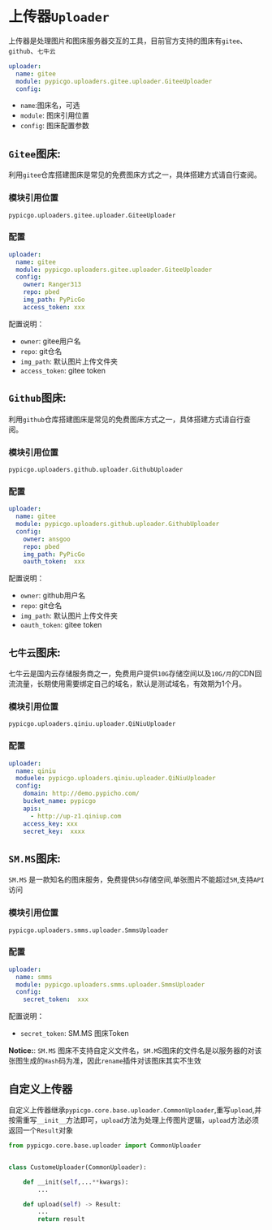 
# 上传器`Uploader`

上传器是处理图片和图床服务器交互的工具，目前官方支持的图床有`gitee`、`github`、`七牛云`

```yaml
uploader:
  name: gitee
  module: pypicgo.uploaders.gitee.uploader.GiteeUploader
  config:

```

- `name`:图床名，可选
- `module`: 图床引用位置
- `config`: 图床配置参数

## `Gitee`图床:

利用`gitee`仓库搭建图床是常见的免费图床方式之一，具体搭建方式请自行查阅。

### 模块引用位置

`pypicgo.uploaders.gitee.uploader.GiteeUploader`


### 配置

```yaml
uploader:
  name: gitee
  module: pypicgo.uploaders.gitee.uploader.GiteeUploader
  config:
    owner: Ranger313
    repo: pbed
    img_path: PyPicGo
    access_token: xxx
```

配置说明：

- `owner`: gitee用户名
- `repo`: git仓名
- `img_path`: 默认图片上传文件夹
- `access_token`: gitee token


## `Github`图床:

利用`github`仓库搭建图床是常见的免费图床方式之一，具体搭建方式请自行查阅。

### 模块引用位置

`pypicgo.uploaders.github.uploader.GithubUploader`


### 配置

```yaml
uploader:
  name: gitee
  module: pypicgo.uploaders.github.uploader.GithubUploader
  config:
    owner: ansgoo
    repo: pbed
    img_path: PyPicGo
    oauth_token:  xxx
```

配置说明：

- `owner`: github用户名
- `repo`: git仓名
- `img_path`: 默认图片上传文件夹
- `oauth_token`: gitee token


## `七牛云`图床:

七牛云是国内云存储服务商之一，免费用户提供`10G`存储空间以及`10G/月`的CDN回流流量，长期使用需要绑定自己的域名，默认是测试域名，有效期为1个月。

### 模块引用位置

`pypicgo.uploaders.qiniu.uploader.QiNiuUploader`


### 配置

```yaml
uploader:
  name: qiniu
  moduele: pypicgo.uploaders.qiniu.uploader.QiNiuUploader
  config:
    domain: http://demo.pypicho.com/
    bucket_name: pypicgo
    apis:
      - http://up-z1.qiniup.com
    access_key: xxx
    secret_key:  xxxx
```
## `SM.MS`图床:

`SM.MS` 是一款知名的图床服务，免费提供`5G`存储空间,单张图片不能超过`5M`,支持`API`访问

### 模块引用位置

`pypicgo.uploaders.smms.uploader.SmmsUploader`


### 配置

```yaml
uploader:
  name: smms
  module: pypicgo.uploaders.smms.uploader.SmmsUploader
  config:
    secret_token:  xxx
```

配置说明：

- `secret_token`: SM.MS 图床Token

**Notice:**: `SM.MS` 图床不支持自定义文件名，`SM.M`S图床的文件名是以服务器的对该张图生成的`Hash`码为准，因此`rename`插件对该图床其实不生效

## 自定义上传器

自定义上传器继承`pypicgo.core.base.uploader.CommonUploader`,重写`upload`,并按需重写`__init__`方法即可，`upload`方法为处理上传图片逻辑，`upload`方法必须返回一个`Result`对象

```python 
from pypicgo.core.base.uploader import CommonUploader


class CustomeUploader(CommonUploader):

    def __init(self,...**kwargs):
        ...

    def upload(self) -> Result:
        ...
        return result
```
